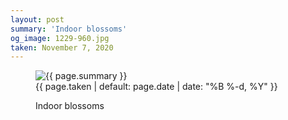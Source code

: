 ```yaml
---
layout: post
summary: 'Indoor blossoms'
og_image: 1229-960.jpg
taken: November 7, 2020
---
```


<figure class="post">
<img alt="{{ page.summary }}" sizes="(min-width: 700px) 50vw, calc(100vw - 2rem)" src="{{ site.assets_url }}/1229-480.jpg" srcset="{{ site.assets_url }}/1229-240.jpg 240w, {{ site.assets_url }}/1229-480.jpg 480w, {{ site.assets_url }}/1229-720.jpg 720w, {{ site.assets_url }}/1229-960.jpg 960w"/>
<figcaption>
<time>{{ page.taken | default: page.date | date: "%B %-d, %Y" }}</time>
<p>Indoor blossoms</p>
</figcaption>
</figure>
